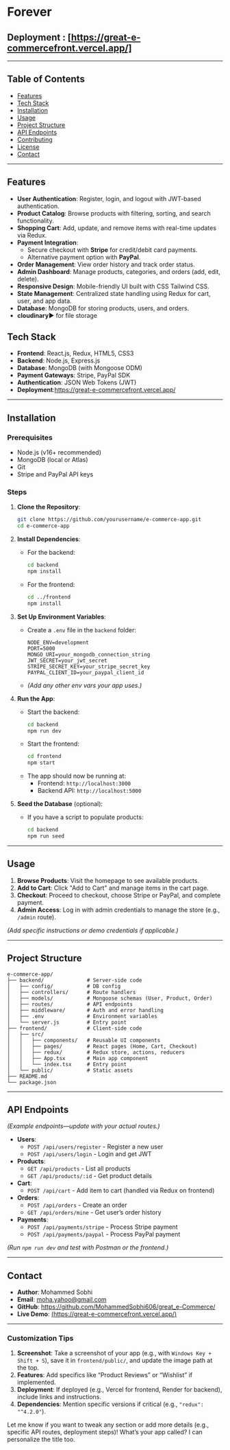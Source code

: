 

# Forever
## Deployment : [https://great-e-commercefront.vercel.app/]

---

## Table of Contents
- [Features](#features)
- [Tech Stack](#tech-stack)
- [Installation](#installation)
- [Usage](#usage)
- [Project Structure](#project-structure)
- [API Endpoints](#api-endpoints)
- [Contributing](#contributing)
- [License](#license)
- [Contact](#contact)

---

## Features
- **User Authentication**: Register, login, and logout with JWT-based authentication.
- **Product Catalog**: Browse products with filtering, sorting, and search functionality.
- **Shopping Cart**: Add, update, and remove items with real-time updates via Redux.
- **Payment Integration**:
  - Secure checkout with **Stripe** for credit/debit card payments.
  - Alternative payment option with **PayPal**.
- **Order Management**: View order history and track order status.
- **Admin Dashboard**: Manage products, categories, and orders (add, edit, delete).
- **Responsive Design**: Mobile-friendly UI built with CSS Tailwind CSS.
- **State Management**: Centralized state handling using Redux for cart, user, and app data.
- **Database**: MongoDB for storing products, users, and orders.
- **cloudinary**▶️ for file storage

## Tech Stack
- **Frontend**: React.js, Redux, HTML5, CSS3
- **Backend**: Node.js, Express.js
- **Database**: MongoDB (with Mongoose ODM)
- **Payment Gateways**: Stripe, PayPal SDK
- **Authentication**: JSON Web Tokens (JWT)
- **Deployment**:https://great-e-commercefront.vercel.app/

---

## Installation

### Prerequisites
- Node.js (v16+ recommended)
- MongoDB (local or Atlas)
- Git
- Stripe and PayPal API keys

### Steps
1. **Clone the Repository**:
   ```bash
   git clone https://github.com/yourusername/e-commerce-app.git
   cd e-commerce-app
   ```

2. **Install Dependencies**:
   - For the backend:
     ```bash
     cd backend
     npm install
     ```
   - For the frontend:
     ```bash
     cd ../frontend
     npm install
     ```

3. **Set Up Environment Variables**:
   - Create a `.env` file in the `backend` folder:
     ```
     NODE_ENV=development
     PORT=5000
     MONGO_URI=your_mongodb_connection_string
     JWT_SECRET=your_jwt_secret
     STRIPE_SECRET_KEY=your_stripe_secret_key
     PAYPAL_CLIENT_ID=your_paypal_client_id
     ```
   - *(Add any other env vars your app uses.)*

4. **Run the App**:
   - Start the backend:
     ```bash
     cd backend
     npm run dev
     ```
   - Start the frontend:
     ```bash
     cd frontend
     npm start
     ```
   - The app should now be running at:
     - Frontend: `http://localhost:3000`
     - Backend API: `http://localhost:5000`

5. **Seed the Database** (optional):
   - If you have a script to populate products:
     ```bash
     cd backend
     npm run seed
     ```

---

## Usage
1. **Browse Products**: Visit the homepage to see available products.
2. **Add to Cart**: Click "Add to Cart" and manage items in the cart page.
3. **Checkout**: Proceed to checkout, choose Stripe or PayPal, and complete payment.
4. **Admin Access**: Log in with admin credentials to manage the store (e.g., `/admin` route).

*(Add specific instructions or demo credentials if applicable.)*

---

## Project Structure
```
e-commerce-app/
├── backend/              # Server-side code
│   ├── config/           # DB config
│   ├── controllers/      # Route handlers
│   ├── models/           # Mongoose schemas (User, Product, Order)
│   ├── routes/           # API endpoints
│   ├── middleware/       # Auth and error handling
│   ├── .env              # Environment variables
│   └── server.js         # Entry point
├── frontend/             # Client-side code
│   ├── src/
│   │   ├── components/   # Reusable UI components
│   │   ├── pages/        # React pages (Home, Cart, Checkout)
│   │   ├── redux/        # Redux store, actions, reducers
│   │   ├── App.tsx       # Main app component
│   │   └── index.tsx     # Entry point
│   └── public/           # Static assets
├── README.md
└── package.json
```

---

## API Endpoints
*(Example endpoints—update with your actual routes.)*
- **Users**:
  - `POST /api/users/register` - Register a new user
  - `POST /api/users/login` - Login and get JWT
- **Products**:
  - `GET /api/products` - List all products
  - `GET /api/products/:id` - Get product details
- **Cart**:
  - `POST /api/cart` - Add item to cart (handled via Redux on frontend)
- **Orders**:
  - `POST /api/orders` - Create an order
  - `GET /api/orders/mine` - Get user’s order history
- **Payments**:
  - `POST /api/payments/stripe` - Process Stripe payment
  - `POST /api/payments/paypal` - Process PayPal payment

*(Run `npm run dev` and test with Postman or the frontend.)*

---



## Contact
- **Author**: Mohammed Sobhi
- **Email**: moha.yahoo@gmail.com
- **GitHub**: https://github.com/MohammedSobhi606/great_e-Commerce/
- **Live Demo**: [(https://great-e-commercefront.vercel.app/)](#)

---

### Customization Tips
1. **Screenshot**: Take a screenshot of your app (e.g., with `Windows Key + Shift + S`), save it in `frontend/public/`, and update the image path at the top.
2. **Features**: Add specifics like “Product Reviews” or “Wishlist” if implemented.
3. **Deployment**: If deployed (e.g., Vercel for frontend, Render for backend), include links and instructions.
4. **Dependencies**: Mention specific versions if critical (e.g., `"redux": "^4.2.0"`).

Let me know if you want to tweak any section or add more details (e.g., specific API routes, deployment steps)! What’s your app called? I can personalize the title too.
